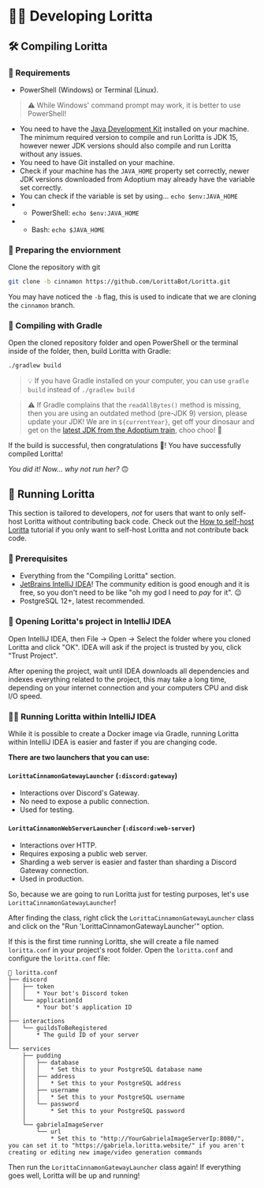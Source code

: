 # 👩‍💻 Developing Loritta

## 🛠️ Compiling Loritta

### 👷 Requirements

* PowerShell (Windows) or Terminal (Linux).
> ⚠️ While Windows' command prompt may work, it is better to use PowerShell!
* You need to have the [Java Development Kit](https://adoptium.net/) installed on your machine. The minimum required version to compile and run Loritta is JDK 15, however newer JDK versions should also compile and run Loritta without any issues.
* You need to have Git installed on your machine.
* Check if your machine has the `JAVA_HOME` property set correctly, newer JDK versions downloaded from Adoptium may already have the variable set correctly.
* You can check if the variable is set by using... `echo $env:JAVA_HOME` 
* * PowerShell: `echo $env:JAVA_HOME`
* * Bash: `echo $JAVA_HOME`

### 🧹 Preparing the enviornment 

Clone the repository with git

```bash
git clone -b cinnamon https://github.com/LorittaBot/Loritta.git
```

You may have noticed the `-b` flag, this is used to indicate that we are cloning the `cinnamon` `b`ranch.

### 🐘 Compiling with Gradle

Open the cloned repository folder and open PowerShell or the terminal inside of the folder, then, build Loritta with Gradle:
   
```bash
./gradlew build
```
   
> 💡 If you have Gradle installed on your computer, you can use `gradle build` instead of `./gradlew build`

> ⚠️ If Gradle complains that the `readAllBytes()` method is missing, then you are using an outdated method (pre-JDK 9) version, please update your JDK! We are in `${currentYear}`, get off your dinosaur and get on the [latest JDK from the Adoptium train](https://adoptium.net/), choo choo! 🚄

If the build is successful, then congratulations 🎉! You have successfully compiled Loritta!

*You did it! Now... why not run her?* 🙃

## 💫 Running Loritta

This section is tailored to developers, *not* for users that want to only self-host Loritta without contributing back code. Check out the [How to self-host Loritta](SELF-HOSTING.md) tutorial if you only want to self-host Loritta and not contribute back code.

### 👷 Prerequisites

* Everything from the "Compiling Loritta" section.
* [JetBrains IntelliJ IDEA](https://www.jetbrains.com/pt-br/idea/)! The community edition is good enough and it is free, so you don't need to be like "oh my god I need to *pay* for it". 😉
* PostgreSQL 12+, latest recommended.

### 🧹 Opening Loritta's project in IntelliJ IDEA

Open IntelliJ IDEA, then File -> Open -> Select the folder where you cloned Loritta and click "OK". IDEA will ask if the project is trusted by you, click "Trust Project".

After opening the project, wait until IDEA downloads all dependencies and indexes everything related to the project, this may take a long time, depending on your internet connection and your computers CPU and disk I/O speed.

### 🏃‍♂️ Running Loritta within IntelliJ IDEA

While it is possible to create a Docker image via Gradle, running Loritta within IntelliJ IDEA is easier and faster if you are changing code.

**There are two launchers that you can use:**

#### `LorittaCinnamonGatewayLauncher` (`:discord:gateway`)
* Interactions over Discord's Gateway.
* No need to expose a public connection.
* Used for testing.

#### `LorittaCinnamonWebServerLauncher` (`:discord:web-server`)
* Interactions over HTTP.
* Requires exposing a public web server.
* Sharding a web server is easier and faster than sharding a Discord Gateway connection.
* Used in production.

So, because we are going to run Loritta just for testing purposes, let's use `LorittaCinnamonGatewayLauncher`!

After finding the class, right click the `LorittaCinnamonGatewayLauncher` class and click on the "Run 'LorittaCinnamonGatewayLauncher'" option.

If this is the first time running Loritta, she will create a file named `loritta.conf` in your project's root folder. Open the `loritta.conf` and configure the `loritta.conf` file:

```ascii
📄 loritta.conf
├── discord
│   ├── token
│   │   * Your bot's Discord token
│   └── applicationId
│       * Your bot's application ID
│
├── interactions
│   └── guildsToBeRegistered
│       * The guild ID of your server
│
└── services
    ├── pudding
    │   ├── database
    │   │   * Set this to your PostgreSQL database name
    │   ├── address
    │   │   * Set this to your PostgreSQL address
    │   ├── username
    │   │   * Set this to your PostgreSQL username
    │   └── password
    │       * Set this to your PostgreSQL password
    │
    └── gabrielaImageServer
        └── url
            * Set this to "http://YourGabrielaImageServerIp:8080/", you can set it to "https://gabriela.loritta.website/" if you aren't creating or editing new image/video generation commands
```

Then run the `LorittaCinnamonGatewayLauncher` class again! If everything goes well, Loritta will be up and running!